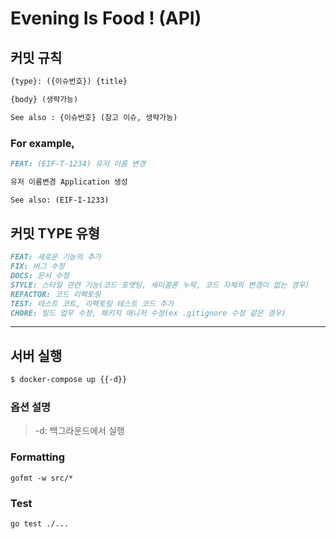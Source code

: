 # Evening Is Food ! (API)

## 커밋 규칙
```markdown
{type}: ({이슈번호}) {title}

{body} (생략가능)

See also : {이슈번호} (참고 이슈, 생략가능)
```

### For example,
```markdown
FEAT: (EIF-T-1234) 유저 이름 변경

유저 이름변경 Application 생성

See also: (EIF-I-1233)
```

## 커밋 TYPE 유형
```markdown
FEAT: 새로운 기능의 추가
FIX: 버그 수정
DOCS: 문서 수정
STYLE: 스타일 관련 기능(코드 포맷팅, 세미콜론 누락, 코드 자체의 변경이 없는 경우)
REFACTOR: 코드 리펙토링
TEST: 테스트 코트, 리펙토링 테스트 코드 추가
CHORE: 빌드 업무 수정, 패키지 매니저 수정(ex .gitignore 수정 같은 경우)
```

---

## 서버 실행
```markdown
$ docker-compose up {{-d}}
```

### 옵션 설명
> -d: 백그라운드에서 실행

### Formatting
```shell
gofmt -w src/*
```

### Test
```shell
go test ./...
```
